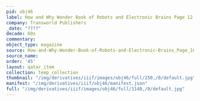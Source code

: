 ```yaml
---
pid: obj46
label: How and Why Wonder Book of Robots and Electronic Brains Page 12
company: Transworld Publishers
_date: "????"
decade: 60s
commentary: 
object_type: magazine
source: How-and-Why-Wonder-Book-of-Robots-and-Electronic-Brains_Page_18
source_name: 
order: '45'
layout: qatar_item
collection: temp_collection
thumbnail: "/img/derivatives/iiif/images/obj46/full/250,/0/default.jpg"
manifest: "/img/derivatives/iiif/obj46/manifest.json"
full: "/img/derivatives/iiif/images/obj46/full/1140,/0/default.jpg"
---
```

